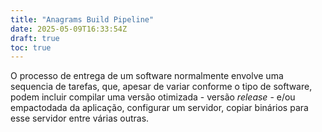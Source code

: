 ```yaml
---
title: "Anagrams Build Pipeline"
date: 2025-05-09T16:33:54Z
draft: true
toc: true
---
```


O processo de entrega de um software normalmente envolve uma sequencia de tarefas, que, apesar de variar conforme o tipo de software, podem incluir compilar uma versão otimizada - versão *release* - e/ou empactodada da aplicação, configurar um servidor, copiar binários para esse servidor entre várias outras.



